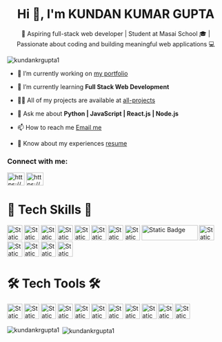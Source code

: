 <h1 align="center">Hi 👋, I'm KUNDAN KUMAR GUPTA</h1>
<p align="center">👋 Aspiring full-stack web developer | Student at Masai School 🎓 | Passionate about coding and building meaningful web applications 💻</p>
<p align="left"> <img src="https://komarev.com/ghpvc/?username=kundankrgupta1&label=Profile%20views&color=0e75b6&style=flat" alt="kundankrgupta1" /> </p>

- 🔭 I’m currently working on [my portfolio](https://github.com/kundankrgupta1/me.kundan)

- 🌱 I’m currently learning **Full Stack Web Development**

- 👨‍💻 All of my projects are available at [all-projects](https://github.com/kundankrgupta1/me.kundan)

- 💬 Ask me about **Python | JavaScript | React.js | Node.js**

- 📫 How to reach me [Email me](mailto:kundankrgupta@outlook.com)

- 📄 Know about my experiences [resume](https://resume-builder-test-new.masaischool.com/resume/public?resumeId=662a1e099ae9ae3f6894e766)

<h3 align="left">Connect with me:</h3>
<p align="left">
<a href="https://codepen.io/https://codepen.io/kundanraazg1" target="blank"><img align="center" src="https://raw.githubusercontent.com/rahuldkjain/github-profile-readme-generator/master/src/images/icons/Social/codepen.svg" alt="https://codepen.io/kundanraazg1" height="30" width="40" /></a>
<a href="https://linkedin.com/in/https://www.linkedin.com/in/kundankrgupta1/" target="blank"><img align="center" src="https://raw.githubusercontent.com/rahuldkjain/github-profile-readme-generator/master/src/images/icons/Social/linked-in-alt.svg" alt="https://www.linkedin.com/in/kundankrgupta1/" height="30" width="40" /></a>
</p>

<h1 align="left">🎯 Tech Skills 🎯</h1>
<p align="left">
  <img alt="Static Badge" src="https://img.shields.io/badge/REACT%20JS-61DAFB?style=for-the-badge&logo=react&logoColor=black" height="35">
  <img alt="Static Badge" src="https://img.shields.io/badge/JAVASCRIPTS-F7DF1E?style=for-the-badge&logo=javascript&logoColor=black" height="35">
  <img alt="Static Badge" src="https://img.shields.io/badge/HTML5-E34F26?style=for-the-badge&logo=html5&logoColor=white" height="35">
  <img alt="Static Badge" src="https://img.shields.io/badge/CSS3-1572B6?style=for-the-badge&logo=css3" height="35">
  <img alt="Static Badge" src="https://img.shields.io/badge/BABEL-F9DC3E?style=for-the-badge&logo=babel&logoColor=black" height="35">
  <img alt="Static Badge" src="https://img.shields.io/badge/PYTHON-3776AB?style=for-the-badge&logo=python&logoColor=white" height="35">
  <img alt="Static Badge" src="https://img.shields.io/badge/TAILWIND-06B6D4?style=for-the-badge&logo=tailwind%20css&logoColor=black" height="35">
  <img alt="Static Badge" src="https://img.shields.io/badge/CHAKRA%20UI-319795?style=for-the-badge&logo=chakra%20ui&logoColor=white" height="35">
  <img alt="Static Badge" src="https://img.shields.io/badge/REDUX-764ABC?style=for-the-badge&logo=redux" width="130" height="35">
  <img alt="Static Badge" src="https://img.shields.io/badge/VITE-646CFF?style=for-the-badge&logo=vite&logoColor=white" height="35">
  <img alt="Static Badge" src="https://img.shields.io/badge/MongoDB-47A248?style=for-the-badge&logo=mongodb&logoColor=white" height="35">
  <img alt="Static Badge" src="https://img.shields.io/badge/express-000000?style=for-the-badge&logo=express" height="35">
  <img alt="Static Badge" src="https://img.shields.io/badge/NODE.JS-339933?style=for-the-badge&logo=node.js&logoColor=white" height="35">
  <img alt="Static Badge" src="https://img.shields.io/badge/npm-CB3837?style=for-the-badge&logo=npm" height="35">
</p>

<h1 align="left">🛠️ Tech Tools 🛠️</h1>
<p align="left">
  <img alt="Static Badge" src="https://img.shields.io/badge/POSTMAN-FF6C37?style=for-the-badge&logo=postman&logoColor=white" height="35">
  <img alt="Static Badge" src="https://img.shields.io/badge/VS%20CODE-007ACC?style=for-the-badge&logo=visual%20studio%20code&logoColor=white" height="35">
  <img alt="Static Badge" src="https://img.shields.io/badge/replit-F26207?style=for-the-badge&logo=replit&logoColor=white" height="35">
  <img alt="Static Badge" src="https://img.shields.io/badge/codepen-000000?style=for-the-badge&logo=codepen&logoColor=white" height="35">
<img alt="Static Badge" src="https://img.shields.io/badge/git-F05032?style=for-the-badge&logo=git&logoColor=white" height="35">
<img alt="Static Badge" src="https://img.shields.io/badge/github-181717?style=for-the-badge&logo=github&logoColor=white" height="35">
<img alt="Static Badge" src="https://img.shields.io/badge/vercel-000000?style=for-the-badge&logo=vercel&logoColor=white" height="35">
<img alt="Static Badge" src="https://img.shields.io/badge/netlify-00C7B7?style=for-the-badge&logo=netlify&logoColor=black" height="35">
<img alt="Static Badge" src="https://img.shields.io/badge/slack-4A154B?style=for-the-badge&logo=slack&logoColor=white" height="35">
<img alt="Static Badge" src="https://img.shields.io/badge/codesandbox-151515?style=for-the-badge&logo=codesandbox&logoColor=white" height="35">
<img alt="Static Badge" src="https://img.shields.io/badge/wordpress-21759B?style=for-the-badge&logo=wordpress&logoColor=white" height="35">

</p>

<p><img align="left" src="https://github-readme-stats.vercel.app/api/top-langs?username=kundankrgupta1&show_icons=true&locale=en&layout=compact" alt="kundankrgupta1" /></p>

<p>&nbsp;<img align="center" src="https://github-readme-stats.vercel.app/api?username=kundankrgupta1&show_icons=true&locale=en" alt="kundankrgupta1" /></p>
